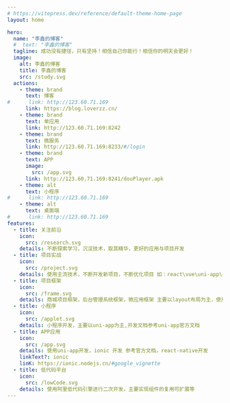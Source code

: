 ```yaml
---
# https://vitepress.dev/reference/default-theme-home-page
layout: home

hero:
  name: "李鑫的博客"
  #  text: "李鑫的博客"
  tagline: 成功没有捷径，只有坚持！相信自己你能行！相信你的明天会更好！
  image:
    alt: 李鑫的博客
    title: 李鑫的博客
    src: /study.svg
  actions:
    - theme: brand
      text: 博客
#      link: http://123.60.71.169
      link: https://blog.loverzz.cn/
    - theme: brand
      text: 单应用
      link: http://123.60.71.169:8242
    - theme: brand
      text: 微服务
      link: http://123.60.71.169:8233/#/login
    - theme: brand
      text: APP
      image:
        src: /app.svg
      link: http://123.60.71.169:8241/douPlayer.apk    
    - theme: alt
      text: 小程序
#      link: http://123.60.71.169
    - theme: alt
      text: 桌面端
#      link: http://123.60.71.169      
features:
  - title: 关注前沿
    icon:
      src: /research.svg
    details: 不断探索学习，沉淀技术，取其精华，更好的应用与项目开发
  - title: 项目实战
    icon:
      src: /project.svg
    details: 使用主流技术，不断开发新项目，不断优化项目 如：react\vue\uni-app\小程序\APP应用\低代码平台等
  - title: 项目框架
    icon:
      src: /frame.svg
    details: 商城项目框架，后台管理系统框架，微应用框架 主要以layout布局为主，使用vue\vite\webpack\pinia\typescript\react\mobx等主流技术
  - title: 小程序
    icon:
      src: /applet.svg
    details: 小程序开发，主要以uni-app为主,开发文档参考uni-app官方文档
  - title: APP应用
    icon:
      src: /app.svg
    details: 使用uni-app开发，ionic 开发 参考官方文档，react-native开发
    linkText?: ionic
    linK: https://ionic.nodejs.cn/#google_vignette
  - title: 低代码平台
    icon:
      src: /lowCode.svg
    details: 使用阿里低代码引擎进行二次开发，主要实现组件的复用可扩展等
---
```


